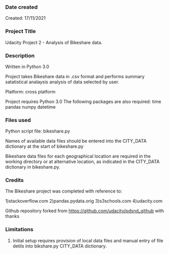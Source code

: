 

### Date created
Created: 17/11/2021

### Project Title
Udacity Project 2 - Analysis of Bikeshare data.

### Description
Written in Python 3.0

Project takes Bikeshare data in .csv format and performs summary satatistical analaysis analysis of data selected by user.

Platform: cross platform

Project requires Python 3.0
The following packages are also required:
    time
    pandas
    numpy
    datetime


### Files used
Python script file: bikeshare.py

Names of available data files should be entered into the CITY_DATA dictionary at the start of bikeshare.py

Bikeshare data files for each geographical location are required in the working directory or at alternative location, as indicated in the CITY_DATA dictionary in bikeshare.py.



### Credits
The Bikeshare project was completed with reference to:

1)stackoverflow.com
2)pandas.pydata.orig
3)s3schools.com
4)udacity.com

Github repository forked from https://github.com/udacity/pdsnd_github with thanks

### Limitations
1) Initial setup requires provision of local data files and manual entry of file detils into bikshare.py CITY_DATA dictionary.
